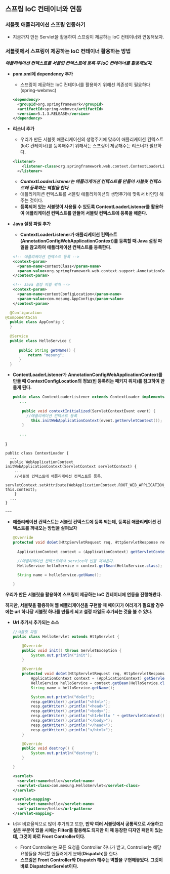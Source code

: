 ## 스프링 IoC 컨테이너와 연동

### 서블릿 애플리케이션 스프링 연동하기

- 지금까지 만든 Servlet을 활용하여 스프링이 제공하는 IoC 컨테이너와 연동해보자.



### 서블릿에서 스프링이 제공하는 IoC 컨테이너 활용하는 방법

***애플리케이션 컨텍스트를 서블릿 컨텍스트에 등록 후 IoC 컨테이너를 활용해보자.***

- **pom.xml에 dependency 추가**

  - 스프링이 제공하는 IoC 컨테이너를 활용하기 위해선 의존성이 필요하다(spring-webmvc)

  ~~~xml
  <dependency>
    <groupId>org.springframework</groupId>
    <artifactId>spring-webmvc</artifactId>
    <version>5.1.3.RELEASE</version>
  </dependency>
  ~~~

- **리스너 추가**

  - 우리가 만든 서블릿 애플리케이션의 생명주기에 맞추어 애플리케이션 컨텍스트(IoC 컨테이너)를 등록해주기 위해서는 스프링이 제공해주는 리스너가 필요하다.

  ~~~xml
  <listener>
      <listener-class>org.springframework.web.context.ContextLoaderListener</listener-class>
    </listener>
  ~~~

  - ***ContextLoaderListener는 애플리케이션 컨텍스트를 만들어 서블릿 컨텍스트에 등록하는 역할을 한다.***
  - 애플리케이션 컨텍스트를 서블릿 애플리케이션의 생명주기에 맞춰서 바인딩 해주는 것이다.
  - **등록되어 있는 서블릿이 사용될 수 있도록 ContextLoaderListener를 활용하여 애플리케이션 컨텍스트를 만들어 서블릿 컨텍스트에 등록을 해준다.**

- **Java 설정 파일 추가**

  - **ContextLoaderListener가 애플리케이션 컨텍스트(AnnotationConfigWebApplicationContext)를 등록할 때  Java 설정 파일을 참고하여 애플리케이션 컨텍스트를 등록한다.**
  
  ~~~xml
  <!-- 애플리케이션 컨텍스트 등록 -->
  <context-param>
    <param-name>contextClass</param-name>
    <param-value>org.springframework.web.context.support.AnnotationConfigWebApplicationContext</param-value>
  </context-param>
  
  <!-- Java 설정 파일 위치 -->
  <context-param>
    <param-name>contextConfigLocation</param-name>
    <param-value>com.mesung.AppConfig</param-value>
  </context-param>
  ~~~
  
~~~java
  @Configuration
@ComponentScan
  public class AppConfig {
  }
  
  @Service
  public class HelloService {
  
      public String getName() {
          return "mesung";
      }
  }
  ~~~
  
  - **ContextLoaderListener**가 **AnnotationConfigWebApplicationContext를 만들 때 ContextConfigLocation의 정보(빈 등록려는 패키지 위치)를 참고하여 만들게 된다.**
  
    ~~~java
    public class ContextLoaderListener extends ContextLoader implements ServletContextListener {
       ...
         
        public void contextInitialized(ServletContextEvent event) {
          //애플리케이션 컨텍스트 등록  
         	this.initWebApplicationContext(event.getServletContext());
        }
    
       ...
  }
    
    
    public class ContextLoader {
      ...
      public WebApplicationContext initWebApplicationContext(ServletContext servletContext) {
      	...
        //서블릿 컨텍스트에 애플리케이션 컨텍스트를 등록.  
      	servletContext.setAttribute(WebApplicationContext.ROOT_WEB_APPLICATION_CONTEXT_ATTRIBUTE, this.context);    
    	}
      ...
    }
    
    ~~~
  
    
  
- **애플리케이션 컨텍스트는 서블릿 컨텍스트에 등록 되는데, 등록된 애플리케이션 컨텍스트를 꺼내오는 방법을 살펴보자**

  ~~~java
  @Override
  protected void doGet(HttpServletRequest req, HttpServletResponse resp) throws IOException {
    
    ApplicationContext context = (ApplicationContext) getServletContext().getAttribute(WebApplicationContext.ROOT_WEB_APPLICATION_CONTEXT_ATTRIBUTE);	//서블릿 컨텍스트에서 애플리케이션 컨텍스트를 꺼내온다.
  
    //애플리케이션 컨텍스트에서 service의 빈을 꺼내온다.
  	HelloService helloService = context.getBean(HelloService.class);
    
    String name = helloService.getName();
  
  }
  ~~~

  

**우리가 만든 서블릿을 활용하여 스프링이 제공하는 IoC 컨테이너에 연동을 진행해봤다.**

**하지만, 서블릿을 활용하여 웹 애플리케이션을 구현할 때 페이지가 여러개가 필요할 경우에는 url 하나당 서블릿 하나를 만들게 되고 설정 파일도 추가되는 것을 볼 수 있다.**

- **Url 추가시 추가되는 소스**

  ~~~java
  //서블릿 파일
  public class HelloServlet extends HttpServlet {
  
      @Override
      public void init() throws ServletException {
          System.out.println("init");
      }
  
      @Override
      protected void doGet(HttpServletRequest req, HttpServletResponse resp) throws IOException {
          ApplicationContext context = (ApplicationContext) getServletContext().getAttribute(WebApplicationContext.ROOT_WEB_APPLICATION_CONTEXT_ATTRIBUTE);
          HelloService helloService = context.getBean(HelloService.class);
          String name = helloService.getName();
  
          System.out.println("doGet");
          resp.getWriter().println("<html>");
          resp.getWriter().println("<head>");
          resp.getWriter().println("<body>");
          resp.getWriter().println("<h1>hello " + getServletContext().getAttribute("name") + "servlet</h1>");
          resp.getWriter().println("</body>");
          resp.getWriter().println("</head>");
          resp.getWriter().println("</html>");
      }
  
      @Override
      public void destroy() {
          System.out.println("destroy");
      }
  
  }
  ~~~

  ~~~xml
  <servlet>
  	<servlet-name>hello</servlet-name>
    <servlet-class>com.mesung.HelloServlet</servlet-class>
  </servlet>
  
  <servlet-mapping>
  	<servlet-name>hello</servlet-name>
    <url-pattern>/hello</url-pattern>
  </servlet-mapping>
  ~~~

- 너무 비효율적으로 많이 추가되고 또한, **만약 여러 서블릿에서 공통적으로 사용하고 싶은 부분이 있을 시에는 Filter를 활용해도 되지만 이 때 등장한 디자인 패턴이 있는데, 그것이 바로 Front Controller이다.**

  - Front Controller는 모든 요청을 Controller 하나가 받고, Controller는 해당 요청들을 처리할 핸들러에게 분배(**Dispatch**)를 한다.
  - **스프링은 Front Controller와 Dispatch 해주는 역할을 구현해놓았다. 그것이 바로 DispatcherServlet이다.**